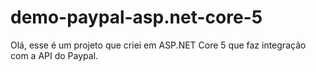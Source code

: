 # demo-paypal-asp.net-core-5
Olá, esse é um projeto que criei em ASP.NET Core 5 que faz integração com a API  do Paypal.
